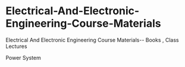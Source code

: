 # Electrical-And-Electronic-Engineering-Course-Materials
Electrical And Electronic Engineering Course Materials-- Books , Class Lectures

Power System
